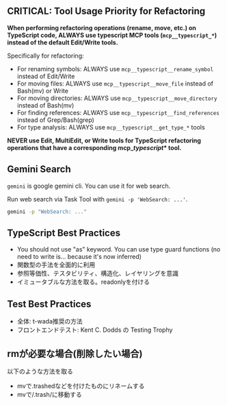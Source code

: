 ## CRITICAL: Tool Usage Priority for Refactoring

**When performing refactoring operations (rename, move, etc.) on TypeScript code, ALWAYS use typescript MCP tools (`mcp__typescript_*`) instead of the default Edit/Write tools.**

Specifically for refactoring:

- For renaming symbols: ALWAYS use `mcp__typescript__rename_symbol` instead of Edit/Write
- For moving files: ALWAYS use `mcp__typescript__move_file` instead of Bash(mv) or Write
- For moving directories: ALWAYS use `mcp__typescript__move_directory` instead of Bash(mv)
- For finding references: ALWAYS use `mcp__typescript__find_references` instead of Grep/Bash(grep)
- For type analysis: ALWAYS use `mcp__typescript__get_type_*` tools

**NEVER use Edit, MultiEdit, or Write tools for TypeScript refactoring operations that have a corresponding mcp\__typescript_\* tool.**

## Gemini Search

`gemini` is google gemini cli. You can use it for web search.

Run web search via Task Tool with `gemini -p 'WebSearch: ...'`.

```bash
gemini -p "WebSearch: ..."
```

## TypeScript Best Practices

- You should not use "as" keyword. You can use type guard functions (no need to write is... because it's now inferred)
- 関数型の手法を全面的に利用
- 参照等価性、テスタビリティ、構造化、レイヤリングを意識
- イミュータブルな方法を取る。readonlyを付ける

## Test Best Practices

- 全体: t-wada推奨の方法
- フロントエンドテスト: Kent C. Dodds の Testing Trophy

## rmが必要な場合(削除したい場合)

以下のような方法を取る

- mvで.trashedなどを付けたものにリネームする
- mvで<proj>/.trash/に移動する
